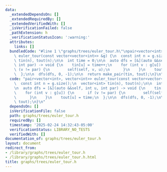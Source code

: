 ```yaml
---
data:
  _extendedDependsOn: []
  _extendedRequiredBy: []
  _extendedVerifiedWith: []
  _isVerificationFailed: false
  _pathExtension: h
  _verificationStatusIcon: ':warning:'
  attributes:
    links: []
  bundledCode: "#line 1 \"graphs/trees/euler_tour.h\"\npair<vector<int>, vector<int>>\
    \ euler_tour(const vector<vector<int>> &g) {\n  const int n = g.size();\n  vector<int>\
    \ tin(n), tout(n);\n\n  int time = 0;\n\n  auto dfs = [&](auto &&self, int u,\
    \ int par) -> void {\n    tin[u] = time++;\n    for (int v : g[u]) {\n      if\
    \ (v != par) {\n        self(self, v, u);\n      }\n    }\n    tout[u] = time;\n\
    \  };\n\n  dfs(dfs, 0, -1);\n\n  return make_pair(tin, tout);\n}\n"
  code: "pair<vector<int>, vector<int>> euler_tour(const vector<vector<int>> &g) {\n\
    \  const int n = g.size();\n  vector<int> tin(n), tout(n);\n\n  int time = 0;\n\
    \n  auto dfs = [&](auto &&self, int u, int par) -> void {\n    tin[u] = time++;\n\
    \    for (int v : g[u]) {\n      if (v != par) {\n        self(self, v, u);\n\
    \      }\n    }\n    tout[u] = time;\n  };\n\n  dfs(dfs, 0, -1);\n\n  return make_pair(tin,\
    \ tout);\n}\n"
  dependsOn: []
  isVerificationFile: false
  path: graphs/trees/euler_tour.h
  requiredBy: []
  timestamp: '2025-02-24 14:32:43-05:00'
  verificationStatus: LIBRARY_NO_TESTS
  verifiedWith: []
documentation_of: graphs/trees/euler_tour.h
layout: document
redirect_from:
- /library/graphs/trees/euler_tour.h
- /library/graphs/trees/euler_tour.h.html
title: graphs/trees/euler_tour.h
---
```


